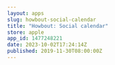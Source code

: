 ```yaml
---
layout: apps
slug: howbout-social-calendar
title: "Howbout: Social calendar"
store: apple
app_id: 1477248221
date: 2023-10-02T17:24:14Z
published: 2019-11-30T08:00:00Z
---
```

